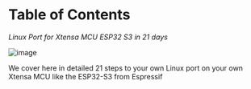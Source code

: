 # Table of Contents

*Linux Port for Xtensa MCU ESP32 S3 in 21 days*


![image](https://github.com/ESP32DE/Boot-Linux-ESP32S3-Playground/assets/16070445/808ca776-ceec-4e48-aa0b-57151d4b1ded)


We cover here in detailed 21 steps to your own Linux port on your own Xtensa MCU like the ESP32-S3 from Espressif
